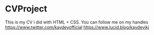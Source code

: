 # CVProject
This is my CV i did with HTML + CSS. 
You can follow me on my handles 
https://www.twitter.com/kaydeyofficial
https://www.lucid.blog/kaydeyjkj
